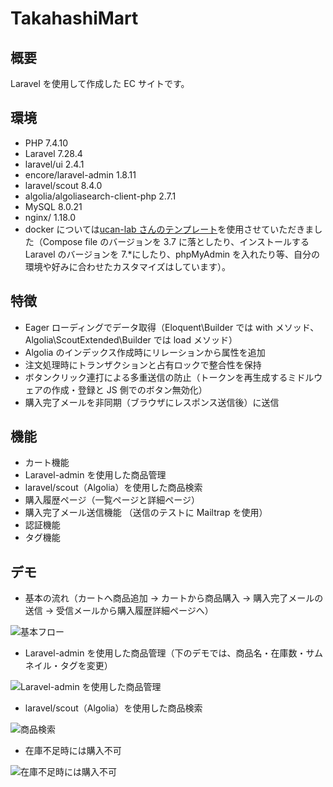 # TakahashiMart

## 概要

Laravel を使用して作成した EC サイトです。

## 環境

- PHP 7.4.10
- Laravel 7.28.4
- laravel/ui 2.4.1
- encore/laravel-admin 1.8.11
- laravel/scout 8.4.0
- algolia/algoliasearch-client-php 2.7.1
- MySQL 8.0.21
- nginx/ 1.18.0
- docker については[ucan-lab さんのテンプレート](https://github.com/ucan-lab/docker-laravel)を使用させていただきました（Compose file のバージョンを 3.7 に落としたり、インストールする Laravel のバージョンを 7.\*にしたり、phpMyAdmin を入れたり等、自分の環境や好みに合わせたカスタマイズはしています）。

## 特徴

- Eager ローディングでデータ取得（Eloquent\Builder では with メソッド、Algolia\ScoutExtended\Builder では load メソッド）
- Algolia のインデックス作成時にリレーションから属性を追加
- 注文処理時にトランザクションと占有ロックで整合性を保持
- ボタンクリック連打による多重送信の防止（トークンを再生成するミドルウェアの作成・登録と JS 側でのボタン無効化）
- 購入完了メールを非同期（ブラウザにレスポンス送信後）に送信

## 機能

- カート機能
- Laravel-admin を使用した商品管理
- laravel/scout（Algolia）を使用した商品検索
- 購入履歴ページ（一覧ページと詳細ページ）
- 購入完了メール送信機能 （送信のテストに Mailtrap を使用）
- 認証機能
- タグ機能

## デモ

- 基本の流れ（カートへ商品追加 -> カートから商品購入 -> 購入完了メールの送信 -> 受信メールから購入履歴詳細ページへ）

![基本フロー](https://user-images.githubusercontent.com/58397349/100139513-f26a6180-2ed2-11eb-8345-e011b445cbbb.gif)

- Laravel-admin を使用した商品管理（下のデモでは、商品名・在庫数・サムネイル・タグを変更）

![Laravel-admin を使用した商品管理](https://user-images.githubusercontent.com/58397349/101292590-cdbba580-3853-11eb-826f-4f1af3b7be22.gif)

- laravel/scout（Algolia）を使用した商品検索

![商品検索](https://user-images.githubusercontent.com/58397349/100139594-0e6e0300-2ed3-11eb-86d4-7dda0e182d70.gif)

- 在庫不足時には購入不可

![在庫不足時には購入不可](https://user-images.githubusercontent.com/58397349/100256779-8b0ee900-2f88-11eb-9a75-fa9753d5c0c9.gif)
